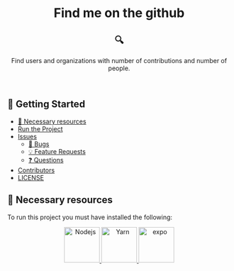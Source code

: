<div align="center">
<h1>Find me on the github</h1>

## :mag:

<p>Find users and organizations with number of contributions and number of people.</p>

<br />

</div>

## :tada: Getting Started

- [:truck: Necessary resources](#necessary-resources)
- [Run the Project](#the-solution)
- [Issues](#issues)
  - [🐛 Bugs](#-bugs)
  - [💡 Feature Requests](#-feature-requests)
  - [❓ Questions](#-questions)
- [Contributors](#contributors)
- [LICENSE](#license)

## :truck: Necessary resources

To run this project you must have installed the following:

<div align="center">
<a href="https://nodejs.org/en/">
  <img
    height="80"
    width="80"
    alt="Nodejs"
    src="https://codingfinder.com/wp-content/uploads/2019/12/nodejslogo.png"
  />
</a>

<a href="https://yarnpkg.com/">
  <img
    height="80"
    width="80"
    alt="Yarn"
    src="https://pbs.twimg.com/profile_images/778422085639032832/44mC-kJ3_400x400.jpg"
  />
</a>

<a href="https://docs.expo.io/">
  <img
    height="80"
    width="80"
    alt="expo"
    src="https://play-lh.googleusercontent.com/algsmuhitlyCU_Yy3IU7-7KYIhCBwx5UJG4Bln-hygBjjlUVCiGo1y8W5JNqYm9WW3s=s180-rw"
  />
</a>

<div>